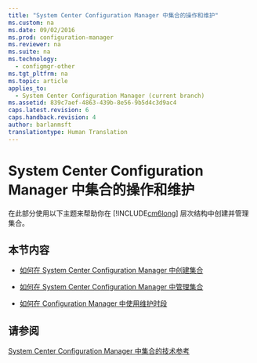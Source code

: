 ```yaml
---
title: "System Center Configuration Manager 中集合的操作和维护"
ms.custom: na
ms.date: 09/02/2016
ms.prod: configuration-manager
ms.reviewer: na
ms.suite: na
ms.technology: 
  - configmgr-other
ms.tgt_pltfrm: na
ms.topic: article
applies_to: 
  - System Center Configuration Manager (current branch)
ms.assetid: 839c7aef-4863-439b-8e56-9b5d4c3d9ac4
caps.latest.revision: 6
caps.handback.revision: 4
author: barlanmsft
translationtype: Human Translation
---
```

# System Center Configuration Manager 中集合的操作和维护
在此部分使用以下主题来帮助你在 [!INCLUDE[cm6long](../LocTest/includes/cm6long_md.md)] 层次结构中创建并管理集合。  
  
## 本节内容  
  
-   [如何在 System Center Configuration Manager 中创建集合](../LocTest/How-to-create-collections-in-System-Center-Configuration-Manager.md)  
  
-   [如何在 System Center Configuration Manager 中管理集合](../LocTest/How-to-manage-collections-in-System-Center-Configuration-Manager.md)  
  
-   [如何在 Configuration Manager 中使用维护时段](../LocTest/How-to-use-maintenance-windows-in-System-Center-Configuration-Manager.md)  
  
## 请参阅  
 [System Center Configuration Manager 中集合的技术参考](../LocTest/Collections-technical-reference-for-System-Center-Configuration-Manager.md)